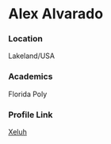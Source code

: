 # Alex Alvarado

### Location

Lakeland/USA

### Academics

Florida Poly

### Profile Link

[Xeluh](https://github.com/Xeluh)